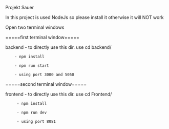 Projekt Sauer

In this project is used NodeJs so please install it otherwise it will NOT work

Open two terminal windows

=====first terminal window=====

backend - to directly use this dir.  use cd backend/
		
		- npm install

		- npm run start

		- using port 3000 and 5050


=====second terminal window=====

frontend - to directly use this dir. use cd Frontend/

		 - npm install
			
		 - npm run dev

         - using port 8081
